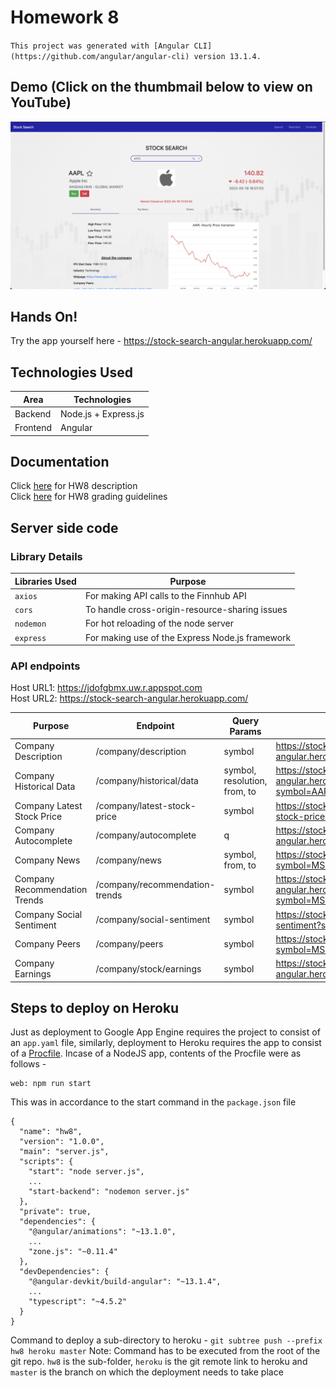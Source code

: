 # Homework 8

`This project was generated with [Angular CLI](https://github.com/angular/angular-cli) version 13.1.4.`

## Demo (Click on the thumbmail below to view on YouTube)

<a href="https://www.youtube.com/watch?v=43Dg7sZt1lc" target="_blank">
 <img src="https://raw.githubusercontent.com/ruch0401/resources/main/csci-571/stock-search-angular-thumbnail.png" alt="Watch the video for project demo"/>
</a>

## Hands On!

Try the app yourself here - https://stock-search-angular.herokuapp.com/

## Technologies Used

| Area     | Technologies         |
| -------- | -------------------- |
| Backend  | Node.js + Express.js |
| Frontend | Angular              |

## Documentation

Click [here](resources/hw8-description.pdf) for HW8 description  
Click [here](resources/hw8-grading.pdf) for HW8 grading guidelines

## Server side code

### Library Details

| Libraries Used | Purpose                                         |
| -------------- | ----------------------------------------------- |
| `axios`        | For making API calls to the Finnhub API         |
| `cors`         | To handle cross-origin-resource-sharing issues  |
| `nodemon`      | For hot reloading of the node server            |
| `express`      | For making use of the Express Node.js framework |

### API endpoints

Host URL1: https://jdofgbmx.uw.r.appspot.com  
Host URL2: https://stock-search-angular.herokuapp.com/

| Purpose                       | Endpoint                       | Query Params                 | Example                                                                                                                   |
| ----------------------------- | ------------------------------ | ---------------------------- | ------------------------------------------------------------------------------------------------------------------------- |
| Company Description           | /company/description           | symbol                       | https://stock-search-angular.herokuapp.com/company/description?symbol=AAPL                                                |
| Company Historical Data       | /company/historical/data       | symbol, resolution, from, to | https://stock-search-angular.herokuapp.com/company/historical/data?symbol=AAPL&resolution=D&from=1631022248&to=1631627048 |
| Company Latest Stock Price    | /company/latest-stock-price    | symbol                       | https://stock-search-angular.herokuapp.com/company/latest-stock-price?symbol=AAPL                                         |
| Company Autocomplete          | /company/autocomplete          | q                            | https://stock-search-angular.herokuapp.com/company/autocomplete?q=AA                                                      |
| Company News                  | /company/news                  | symbol, from, to             | https://stock-search-angular.herokuapp.com/company/news?symbol=MSFT&from=2022-03-09&to=2022-03-10                         |
| Company Recommendation Trends | /company/recommendation-trends | symbol                       | https://stock-search-angular.herokuapp.com/company/recommendation-trends?symbol=MSFT                                      |
| Company Social Sentiment      | /company/social-sentiment      | symbol                       | https://stock-search-angular.herokuapp.com/company/social-sentiment?symbol=MSFT                                           |
| Company Peers                 | /company/peers                 | symbol                       | https://stock-search-angular.herokuapp.com/company/peers?symbol=MSFT                                                      |
| Company Earnings              | /company/stock/earnings        | symbol                       | https://stock-search-angular.herokuapp.com/company/stock/earnings?symbol=MSFT                                             |

## Steps to deploy on Heroku

Just as deployment to Google App Engine requires the project to consist of an `app.yaml` file, similarly, deployment to Heroku requires the app to consist of a [Procfile](https://devcenter.heroku.com/articles/procfile). Incase of a NodeJS app, contents of the Procfile were as follows -

```
web: npm run start
```

This was in accordance to the start command in the `package.json` file

```
{
  "name": "hw8",
  "version": "1.0.0",
  "main": "server.js",
  "scripts": {
    "start": "node server.js",
    ...
    "start-backend": "nodemon server.js"
  },
  "private": true,
  "dependencies": {
    "@angular/animations": "~13.1.0",
    ...
    "zone.js": "~0.11.4"
  },
  "devDependencies": {
    "@angular-devkit/build-angular": "~13.1.4",
    ...
    "typescript": "~4.5.2"
  }
}
```

Command to deploy a sub-directory to heroku - `git subtree push --prefix hw8 heroku master`
Note: Command has to be executed from the root of the git repo. `hw8` is the sub-folder, `heroku` is the git remote link to heroku and `master` is the branch on which the deployment needs to take place
